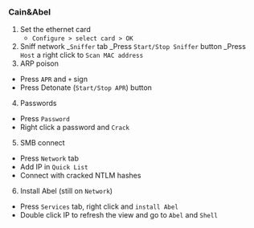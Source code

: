 ### Cain&Abel
1. Set the ethernet card
   * `Configure > select card > OK`
2. Sniff network
   _`Sniffer` tab
   _Press `Start/Stop Sniffer` button
   _Press `Host` a right click to `Scan MAC address`
3. ARP poison
* Press `APR` and `+` sign
* Press Detonate (`Start/Stop APR`) button
4. Passwords
* Press `Password`
* Right click a password and `Crack`
5. SMB connect
* Press `Network` tab
* Add IP in `Quick List`
* Connect with cracked NTLM hashes
6. Install Abel (still on `Network`)
* Press `Services` tab, right click and `install Abel`
* Double click IP to refresh the view and go to `Abel` and `Shell`
